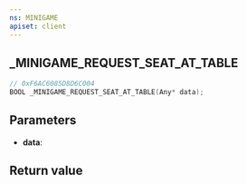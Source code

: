 ```yaml
---
ns: MINIGAME
apiset: client
---
```

## _MINIGAME_REQUEST_SEAT_AT_TABLE

```c
// 0xF6AC6085D8D6C004
BOOL _MINIGAME_REQUEST_SEAT_AT_TABLE(Any* data);
```


## Parameters
* **data**:

## Return value